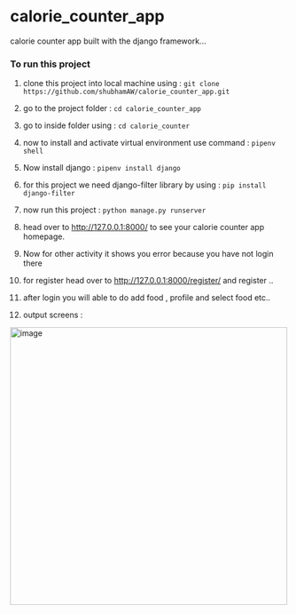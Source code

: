 # calorie_counter_app
calorie counter app built with the django framework...

### To run this project 

1. clone this project into local machine using : ```git clone https://github.com/shubhamAW/calorie_counter_app.git```

2. go to the project folder : ```cd calorie_counter_app```

3. go to inside folder using : ```cd calorie_counter```

4. now to install and activate virtual environment use command : ```pipenv shell```

5. Now install django : ```pipenv install django```

6. for this project we need django-filter library by using : ```pip install django-filter ```

7. now run this project : ```python manage.py runserver```

8. head over to http://127.0.0.1:8000/ to see your calorie counter app homepage.

9. Now for other activity it shows you error because you have not login there 

10. for register head over to http://127.0.0.1:8000/register/ and register ..

11. after login you will able to do add food , profile and select food etc..

12. output screens : 

<img width="500" alt="image" src="https://user-images.githubusercontent.com/66414385/170868998-b543501e-aaf3-468d-bed7-50c47c1516f2.png">




